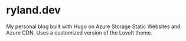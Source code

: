 # ryland.dev

My personal blog built with Hugo on Azure Storage Static Websites and Azure CDN. Uses a customized version of the LoveIt theme.
